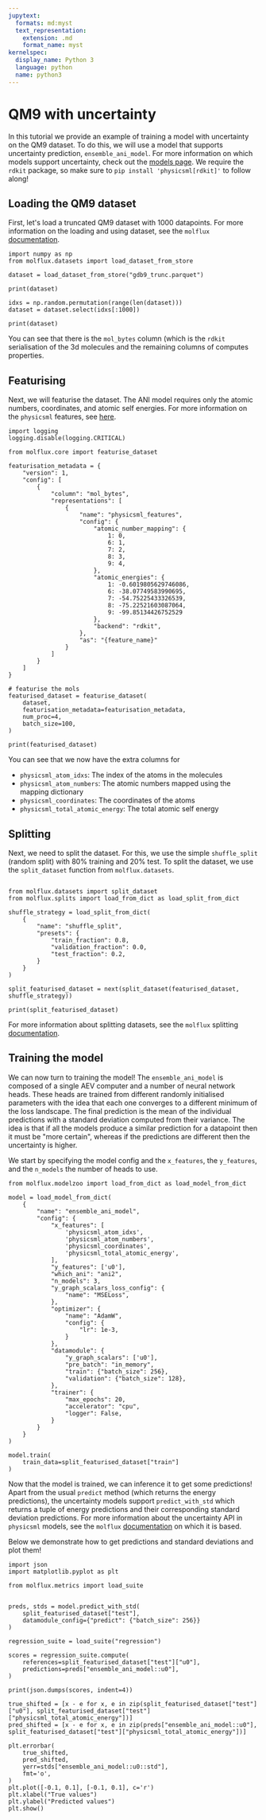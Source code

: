 ```yaml
---
jupytext:
  formats: md:myst
  text_representation:
    extension: .md
    format_name: myst
kernelspec:
  display_name: Python 3
  language: python
  name: python3
---
```


# QM9 with uncertainty

In this tutorial we provide an example of training a model with uncertainty on the QM9 dataset. To do this, we will use a
model that supports uncertainty prediction, ``ensemble_ani_model``. For more information on which models support uncertainty,
check out the [models page](../models/intro.md). We require the ``rdkit`` package, so make sure to ``pip install 'physicsml[rdkit]'``
to follow along!


## Loading the QM9 dataset

First, let's load a truncated QM9 dataset with 1000 datapoints. For more information on the loading
and using dataset, see the ``molflux`` [documentation](https://exscientia.github.io/molflux/pages/datasets/basic_usage.html).

```{code-cell} ipython3
import numpy as np
from molflux.datasets import load_dataset_from_store

dataset = load_dataset_from_store("gdb9_trunc.parquet")

print(dataset)

idxs = np.random.permutation(range(len(dataset)))
dataset = dataset.select(idxs[:1000])

print(dataset)
```

You can see that there is the ``mol_bytes`` column (which is the ``rdkit`` serialisation of the 3d molecules and the
remaining columns of computes properties.


## Featurising

Next, we will featurise the dataset. The ANI model requires only the atomic numbers, coordinates, and atomic self energies.
For more information on the ``physicsml`` features, see [here](../features/intro.md).

```{code-cell} ipython3
import logging
logging.disable(logging.CRITICAL)

from molflux.core import featurise_dataset

featurisation_metadata = {
    "version": 1,
    "config": [
        {
            "column": "mol_bytes",
            "representations": [
                {
                    "name": "physicsml_features",
                    "config": {
                        "atomic_number_mapping": {
                            1: 0,
                            6: 1,
                            7: 2,
                            8: 3,
                            9: 4,
                        },
                        "atomic_energies": {
                            1: -0.6019805629746086,
                            6: -38.07749583990695,
                            7: -54.75225433326539,
                            8: -75.22521603087064,
                            9: -99.85134426752529
                        },
                        "backend": "rdkit",
                    },
                    "as": "{feature_name}"
                }
            ]
        }
    ]
}

# featurise the mols
featurised_dataset = featurise_dataset(
    dataset,
    featurisation_metadata=featurisation_metadata,
    num_proc=4,
    batch_size=100,
)

print(featurised_dataset)
```

You can see that we now have the extra columns for
* ``physicsml_atom_idxs``: The index of the atoms in the molecules
* ``physicsml_atom_numbers``: The atomic numbers mapped using the mapping dictionary
* ``physicsml_coordinates``: The coordinates of the atoms
* ``physicsml_total_atomic_energy``: The total atomic self energy

## Splitting

Next, we need to split the dataset. For this, we use the simple ``shuffle_split`` (random split) with 80% training and
20% test. To split the dataset, we use the ``split_dataset`` function from ``molflux.datasets``.

```{code-cell} ipython3

from molflux.datasets import split_dataset
from molflux.splits import load_from_dict as load_split_from_dict

shuffle_strategy = load_split_from_dict(
    {
        "name": "shuffle_split",
        "presets": {
            "train_fraction": 0.8,
            "validation_fraction": 0.0,
            "test_fraction": 0.2,
        }
    }
)

split_featurised_dataset = next(split_dataset(featurised_dataset, shuffle_strategy))

print(split_featurised_dataset)
```

For more information about splitting datasets, see the ``molflux`` splitting [documentation](https://exscientia.github.io/molflux/pages/splits/intro.html).

## Training the model

We can now turn to training the model! The ``ensemble_ani_model`` is composed of a single AEV computer and a number of
neural network heads. These heads are trained from different randomly initialised parameters with the idea that each one
converges to a different minimum of the loss landscape. The final prediction is the mean of the individual predictions
with a standard deviation computed from their variance. The idea is that if all the models produce a similar prediction for
a datapoint then it must be "more certain", whereas if the predictions are different then the uncertainty is higher.

We start by specifying the model config and the ``x_features``, the ``y_features``, and the ``n_models`` the number of
heads to use.

```{code-cell} ipython3
from molflux.modelzoo import load_from_dict as load_model_from_dict

model = load_model_from_dict(
    {
        "name": "ensemble_ani_model",
        "config": {
            "x_features": [
                'physicsml_atom_idxs',
                'physicsml_atom_numbers',
                'physicsml_coordinates',
                'physicsml_total_atomic_energy',
            ],
            "y_features": ['u0'],
            "which_ani": "ani2",
            "n_models": 3,
            "y_graph_scalars_loss_config": {
                "name": "MSELoss",
            },
            "optimizer": {
                "name": "AdamW",
                "config": {
                    "lr": 1e-3,
                }
            },
            "datamodule": {
                "y_graph_scalars": ['u0'],
                "pre_batch": "in_memory",
                "train": {"batch_size": 256},
                "validation": {"batch_size": 128},
            },
            "trainer": {
                "max_epochs": 20,
                "accelerator": "cpu",
                "logger": False,
            }
        }
    }
)

model.train(
    train_data=split_featurised_dataset["train"]
)
```

Now that the model is trained, we can inference it to get some predictions! Apart from the usual ``predict`` method (which
returns the energy predictions), the uncertainty models support ``predict_with_std`` which returns a tuple of energy
predictions and their corresponding standard deviation predictions. For more information about the uncertainty API in
``physicsml`` models, see the ``molflux`` [documentation](https://exscientia.github.io/molflux/pages/modelzoo/uncertainty.html) on which it is based.

Below we demonstrate how to get predictions and standard deviations and plot them!

```{code-cell} ipython3
import json
import matplotlib.pyplot as plt

from molflux.metrics import load_suite


preds, stds = model.predict_with_std(
    split_featurised_dataset["test"],
    datamodule_config={"predict": {"batch_size": 256}}
)

regression_suite = load_suite("regression")

scores = regression_suite.compute(
    references=split_featurised_dataset["test"]["u0"],
    predictions=preds["ensemble_ani_model::u0"],
)

print(json.dumps(scores, indent=4))

true_shifted = [x - e for x, e in zip(split_featurised_dataset["test"]["u0"], split_featurised_dataset["test"]["physicsml_total_atomic_energy"])]
pred_shifted = [x - e for x, e in zip(preds["ensemble_ani_model::u0"], split_featurised_dataset["test"]["physicsml_total_atomic_energy"])]

plt.errorbar(
    true_shifted,
    pred_shifted,
    yerr=stds["ensemble_ani_model::u0::std"],
    fmt='o',
)
plt.plot([-0.1, 0.1], [-0.1, 0.1], c='r')
plt.xlabel("True values")
plt.ylabel("Predicted values")
plt.show()
```

